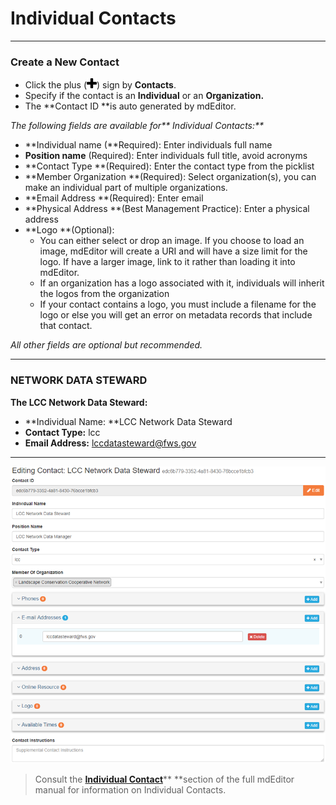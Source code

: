 # Individual Contacts

---

### Create a New Contact

* Click the plus \(![](/assets/symbol_plus_16.png)\) sign by **Contacts**.
* Specify if the contact is an **Individual** or an **Organization.**
* The **Contact ID **is auto generated by mdEditor.

_The following fields are available for** Individual Contacts:**_

* **Individual name \(**Required\): Enter individuals full name
* **Position name** \(Required\): Enter individuals full title, avoid acronyms
* **Contact Type **\(Required\): Enter the contact type from the picklist
* **Member Organization **\(Required\): Select organization\(s\), you can make an individual part of multiple organizations.
* **Email Address **\(Required\): Enter email
* **Physical Address **\(Best Management Practice\): Enter a physical address
* **Logo **\(Optional\): 
  * You can either select or drop an image. If you choose to load an image, mdEditor will create a URI and will have a size limit for the logo. If have a larger image, link to it rather than loading it into mdEditor. 
  * If an organization has a logo associated with it, individuals will inherit the logos from the organization 
  * If your contact contains a logo, you must include a filename for the logo or else you will get an error on metadata records that include that contact.

_All other fields are optional but recommended._

---

### NETWORK DATA STEWARD

**The LCC Network Data Steward:**

* **Individual Name: **LCC Network Data Steward
* **Contact Type:** lcc
* **Email Address:** lccdatasteward@fws.gov

---

![](/assets/individual_contact_window.png)

> Consult the [**Individual Contact**](https://adiwg.gitbooks.io/mdeditor/content/contact/new/individual.html)** **section of the full mdEditor manual for information on Individual Contacts.



